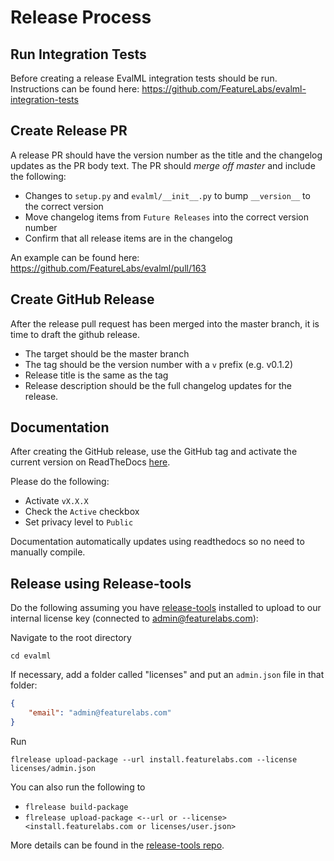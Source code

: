# Release Process

## Run Integration Tests
Before creating a release EvalML integration tests should be run. Instructions can be found here:
https://github.com/FeatureLabs/evalml-integration-tests

## Create Release PR
A release PR should have the version number as the title and the changelog updates as the PR body text.
The PR should *merge off master* and include the following:
* Changes to `setup.py` and `evalml/__init__.py` to bump `__version__` to the correct version
* Move changelog items from `Future Releases` into the correct version number
* Confirm that all release items are in the changelog

An example can be found here: https://github.com/FeatureLabs/evalml/pull/163

## Create GitHub Release
After the release pull request has been merged into the master branch, it is time to draft the github release.
* The target should be the master branch
* The tag should be the version number with a `v` prefix (e.g. v0.1.2)
* Release title is the same as the tag
* Release description should be the full changelog updates for the release.

## Documentation
After creating the GitHub release, use the GitHub tag and activate the current version on ReadTheDocs [here](https://readthedocs.com/projects/feature-labs-inc-evalml/versions/).

Please do the following:
* Activate `vX.X.X`
* Check the `Active` checkbox
* Set privacy level to `Public`

Documentation automatically updates using readthedocs so no need to manually compile.

## Release using Release-tools

Do the following assuming you have [release-tools](https://github.com/FeatureLabs/release-tools) installed to upload to our internal license key (connected to admin@featurelabs.com):

Navigate to the root directory
```shell
cd evalml
```

If necessary, add a folder called "licenses" and put an `admin.json` file in that folder:
```json
{
    "email": "admin@featurelabs.com"
}
```

Run
```shell
flrelease upload-package --url install.featurelabs.com --license licenses/admin.json
```

You can also run the following to 
* `flrelease build-package`
* `flrelease upload-package <--url or --license> <install.featurelabs.com or licenses/user.json>`

More details can be found in the [release-tools repo](https://github.com/FeatureLabs/release-tools).

